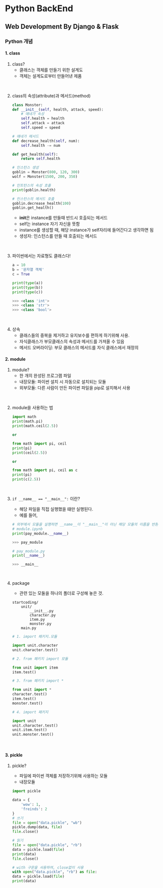 # Python BackEnd

## Web Development By Django & Flask

### Python 개념

#### 1. class

1. class?
   - 클래스는 객체를 만들기 위한 설계도
   - 객체는 설계도로부터 만들어낸 제품

</br>

2. class의 속성(attribute)과 메서드(method)

   ```python
   class Monster:
   def __init__(self, health, attack, speed):
       # 얘네가 속성
       self.health = health
       self.attack = attack
       self.speed = speed

   # 얘네가 메서드
   def decrease_health(self, num):
       self.health -= num

   def get_health(self):
       return self.health

   # 인스턴스 생성
   goblin = Monster(800, 120, 300)
   wolf = Monster(1500, 200, 350)

   # 인트턴스의 속성 호출
   print(goblin.health)

   # 인스턴스의 메서드 호출
   goblin.decrease_health(100)
   goblin.get_health()
   ```

   - **init**은 instance를 만들때 반드시 호출되는 메서드
   - self는 instance 자기 자신을 뜻함
   - instance를 생성할 때, 해당 instance가 self자리에 들어간다고 생각하면 됨
   - 생성자: 인스턴스를 만들 때 호출되는 메서드

</br>

3. 파이썬에서는 자료형도 클래스다!

   ```python
   a = 10
   b = '문자열 객체'
   c = True

   print(type(a))
   print(type(b))
   print(type(c))

   >>> <class 'int'>
   >>> <class 'str'>
   >>> <class 'bool'>
   ```

</br>

4. 상속
   - 클래스들의 중복을 제거하고 유지보수를 편하게 하기위해 사용.
   - 자식클래스가 부모클래스의 속성과 메서드를 가져올 수 있음
   - 메서드 오버라이딩: 부모 클래스의 메서드를 자식 클래스에서 재정의

#### 2. module

1. module?
   - 한 개의 완성된 프로그램 파일
   - 내장모듈: 파이썬 설치 시 자동으로 설치되는 모듈
   - 외부모듈: 다른 사람이 만든 파이썬 파일을 pip로 설치해서 사용

</br>

2. module을 사용하는 법

   ```python
   import math
   print(math.pi)
   print(math.ceil(2.5))

   or

   from math import pi, ceil
   print(pi)
   print(ceil(2.5))

   or

   from math import pi, ceil as c
   print(pi)
   print(c(2.5))
   ```

</br>

3. `if __name__ == "__main__":` 이란?

   - 해당 파일을 직접 실행했을 떄만 실행된다.
   - 예를 들어,

   ```python
   # 외부에서 모듈을 실행하면 __name__이 "__main__"이 아닌 해당 모듈의 이름을 반환함
   # module.ipynb
   print(pay_module.__name__)

   >>> pay_module

   # pay_module.py
   print(__name__)

   >>> __main__
   ```

</br>

4. package

   - 관련 있는 모둘을 하나의 폴더로 구성해 놓은 것.

   ```
   startcoding/
       unit/
           __init__.py
           character.py
           item.py
           monster.py
       main.py
   ```

   ```python
   # 1. import 패키지.모듈

   import unit.character
   unit.character.test()

   # 2. from 패키지 import 모듈

   from unit import item
   item.test()

   # 3. from 패키지 import *

   from unit import *
   character.test()
   item.test()
   monster.test()

   # 4. import 패키지

   import unit
   unit.character.test()
   unit.item.test()
   unit.monster.test()
   ```

</br>

#### 3. pickle

1. pickle?

   - 파일에 파이썬 객체를 저장하기위해 사용하는 모듈
   - 내장모듈

   ```python
   import pickle

   data = {
       'wow': 1,
       'freinds': 2
   }
   # 쓰기
   file = open("data.pickle", "wb")
   pickle.dump(data, file)
   file.close()

   # 읽기
   file = open("data.pickle", "rb")
   data = pickle.load(file)
   print(data)
   file.close()

   # with 구문을 사용하여, close없이 사용
   with open("data.pickle", "rb") as file:
   data = pickle.load(file)
   print(data)
   ```

